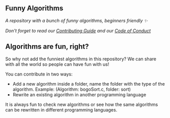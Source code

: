 ## Funny Algorithms

_A repository with a bunch of funny algorithms, beginners friendly :sparkles:_

_Don't forget to read our [Contributing Guide](https://github.com/usj-foss/FunnyAlgorithams/blob/main/CONTRIBUTING.md) and our [Code of Conduct](https://github.com/usj-foss/FunnyAlgorithams/blob/main/CODE_OF_CONDUCT.md)_

## Algorithms are fun, right?

So why not add the funniest algorithms in this repository? We can share with all the world so people can have fun with us! 

You can contribute in two ways:

- Add a new algorithm inside a folder, name the folder with the type of the algorithm. Example: (Algorithm: bogoSort.c, folder: sort)
- Rewrite an existing algorithm in another programming language

It is always fun to check new algorithms or see how the same algorithms can be rewritten in different programming languages.

